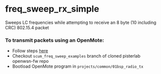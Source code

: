 # freq_sweep_rx_simple

Sweeps LC frequencies while attempting to receive an 8 byte (10 including CRC) 802.15.4 packet

### To transmit packets using an OpenMote:
- Follow steps [here](https://crystalfree.atlassian.net/wiki/spaces/SCUM/pages/2029879415/Basic+OpenMote+Setup+for+scum-test-code)
- Checkout `scum_freq_sweep_examples` branch of cloned pisterlab openwsn-fw repo
- Bootload OpenMote program in `projects/common/01bsp_radio_tx`
